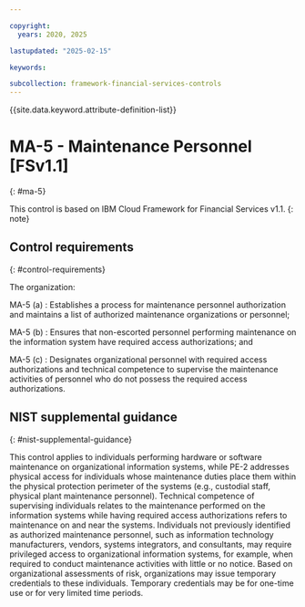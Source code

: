 ```yaml
---

copyright:
  years: 2020, 2025

lastupdated: "2025-02-15"

keywords:

subcollection: framework-financial-services-controls
---
```


{{site.data.keyword.attribute-definition-list}}

               
# MA-5 - Maintenance Personnel [FSv1.1]
{: #ma-5}

This control is based on IBM Cloud Framework for Financial Services v1.1.
{: note}


## Control requirements
{: #control-requirements}

The organization:

MA-5 (a)
    : Establishes a process for maintenance personnel authorization and maintains a list of authorized maintenance organizations or personnel;

MA-5 (b)
    : Ensures that non-escorted personnel performing maintenance on the information system have required access authorizations; and

MA-5 (c)
    : Designates organizational personnel with required access authorizations and technical competence to supervise the maintenance activities of personnel who do not possess the required access authorizations.

## NIST supplemental guidance
{: #nist-supplemental-guidance}

This control applies to individuals performing hardware or software maintenance on organizational information systems, while PE-2 addresses physical access for individuals whose maintenance duties place them within the physical protection perimeter of the systems (e.g., custodial staff, physical plant maintenance personnel). Technical competence of supervising individuals relates to the maintenance performed on the information systems while having required access authorizations refers to maintenance on and near the systems. Individuals not previously identified as authorized maintenance personnel, such as information technology manufacturers, vendors, systems integrators, and consultants, may require privileged access to organizational information systems, for example, when required to conduct maintenance activities with little or no notice. Based on organizational assessments of risk, organizations may issue temporary credentials to these individuals. Temporary credentials may be for one-time use or for very limited time periods.






